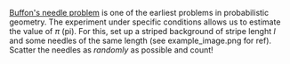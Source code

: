 [Buffon's needle problem](https://en.wikipedia.org/wiki/Buffon%27s_needle_problem) is one of the earliest problems in probabilistic geometry. The experiment under specific conditions allows us to estimate the value of $\pi$ (pi). 
For this, set up a striped background of stripe lenght $l$ and some needles of the same length (see example_image.png for ref). Scatter the needles as _randomly_ as possible and count!
